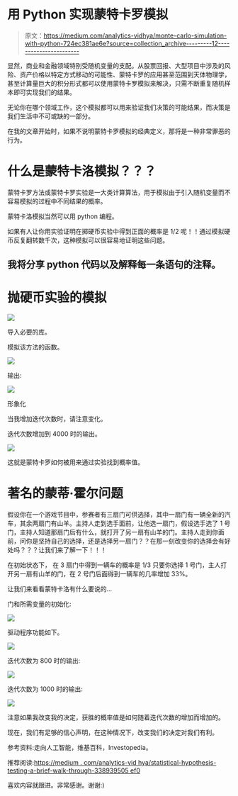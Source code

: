 # 用 Python 实现蒙特卡罗模拟

> 原文：<https://medium.com/analytics-vidhya/monte-carlo-simulation-with-python-724ec381ae6e?source=collection_archive---------12----------------------->

显然，商业和金融领域特别受随机变量的支配。从股票回报、大型项目中涉及的风险、资产价格以特定方式移动的可能性、蒙特卡罗的应用甚至范围到天体物理学，甚至计算量巨大的积分形式都可以使用蒙特卡罗模拟来解决，只需不断重复随机样本即可实现我们的结果。

无论你在哪个领域工作，这个模拟都可以用来验证我们决策的可能结果，而决策是我们生活中不可或缺的一部分。

在我的文章开始时，如果不说明蒙特卡罗模拟的经典定义，那将是一种非常罪恶的行为。

# **什么是蒙特卡洛模拟？？？**

蒙特卡罗方法或蒙特卡罗实验是一大类计算算法，用于模拟由于引入随机变量而不容易模拟的过程中不同结果的概率。

蒙特卡洛模拟当然可以用 python 编程。

如果有人让你用实验证明在掷硬币实验中得到正面的概率是 1/2 呢！！通过模拟硬币反复翻转数千次，这种模拟可以很容易地证明这些问题。

## 我将分享 python 代码以及解释每一条语句的注释。

# 抛硬币实验的模拟

![](img/4fe06311fb22a9919f459641b07c3177.png)

导入必要的库。

模拟该方法的函数。

![](img/ff838f2ca2558566e433476207bde34a.png)

输出:

![](img/5341759461ff4ab8eba5f61d4a5b509f.png)

形象化

当我增加迭代次数时，请注意变化。

迭代次数增加到 4000 时的输出。

![](img/1e1389a3f09aec039379540c097c6630.png)

这就是蒙特卡罗如何被用来通过实验找到概率值。

# 著名的蒙蒂·霍尔问题

假设你在一个游戏节目中，参赛者有三扇门可供选择，其中一扇门有一辆全新的汽车，其余两扇门有山羊。主持人走到选手面前，让他选一扇门，假设选手选了 1 号门，主持人知道那扇门后有什么，就打开了另一扇有山羊的门。主持人走到你面前，问你是坚持自己的选择，还是选择另一扇门？？在那一刻改变你的选择会有好处吗？？？让我们来了解一下！！！

在初始状态下，
在 3 扇门中得到一辆车的概率是 1/3
只要你选择 1 号门，主人打开另一扇有山羊的门，在 2 号门后面得到一辆车的几率增加 33%。

让我们来看看蒙特卡洛有什么要说的…

门和所需变量的初始化:

![](img/412cb5b9674d82b8a766a7abf040ac3c.png)

驱动程序功能如下。

![](img/7b75c3b592b9637e5995e91f2907779f.png)

迭代次数为 800 时的输出:

![](img/fc2682404b2bb3d6fee3a5aea897a463.png)

迭代次数为 1000 时的输出:

![](img/7c4daf3c53bef08a2792a71a11f24fd9.png)

注意如果我改变我的决定，获胜的概率值是如何随着迭代次数的增加而增加的。

现在，我们有足够的信心声明，在这种情况下，改变我们的决定对我们有利。

参考资料:走向人工智能，维基百科，Investopedia。

推荐阅读:[https://medium . com/analytics-vid hya/statistical-hypothesis-testing-a-brief-walk-through-338939505 ef0](/analytics-vidhya/statistical-hypothesis-testing-a-brief-walk-through-338939505ef0)

喜欢内容就跟进。非常感谢。谢谢:)
